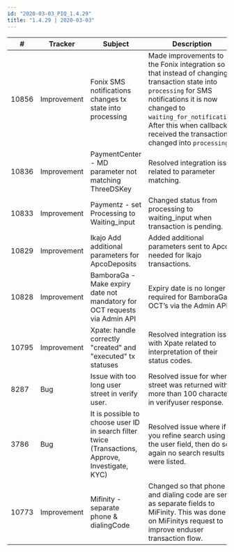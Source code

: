 ```yaml
--- 
id: "2020-03-03_PIQ_1.4.29"
title: "1.4.29 | 2020-03-03"
--- 
```



| #     | Tracker     | Subject                                                                                             | Description      |
|-------|-------------|-----------------------------------------------------------------------------------------------------|----------------------------------------------------------------------------------------------------------------------------------------------------------------------------------------------------------------------------------------------------------------------------|
| 10856 | Improvement | Fonix SMS notifications changes tx state into   processing                                          | Made improvements to the Fonix   integration so that instead of changing transaction state into `processing`   for SMS notifications it is now changed to `waiting_for_notification`. After   this when callback is received the transaction is changed into `processing`. |
| 10836 | Improvement | PaymentCenter - MD parameter not matching ThreeDSKey                                                | Resolved integration issue related   to parameter matching.                                                                                                                                                                                                                |
| 10833 | Improvement | Paymentz - set Processing to Waiting_input                                                          | Changed status from processing to   waiting_input when transaction is pending.                                                                                                                                                                                             |
| 10829 | Improvement | Ikajo Add additional parameters for ApcoDeposits                                                    | Added additional parameters sent to   Apco needed for Ikajo transactions.                                                                                                                                                                                                  |
| 10828 | Improvement | BamboraGa - Make expiry date not mandatory for OCT requests via Admin API                           | Expiry date is no longer required for BamboraGa OCT’s via the Admin API.                                                                                                                                                                                                   |
| 10795 | Improvement | Xpate: handle correctly "created" and   "executed" tx statuses                                      | Resolved integration issue with   Xpate related to interpretation of their status codes.                                                                                                                                                                                   |
| 8287  | Bug         | Issue with too long user street in verify user.                                                     | Resolved issue for when street was   returned with more than 100 characters in verifyuser response.                                                                                                                                                                        |
| 3786  | Bug         | It is possible to choose user ID in search filter   twice (Transactions, Approve, Investigate, KYC) | Resolved issue where if you refine   search using the user field, then do so again no search results were listed.                                                                                                                                                          |
| 10773 | Improvement | Mifinity - separate phone &   dialingCode                                                           | Changed so that phone and dialing   code are sent as separate fields to MiFinity. This was done on MiFinitys   request to improve enduser transaction flow.                                                                                                                |
